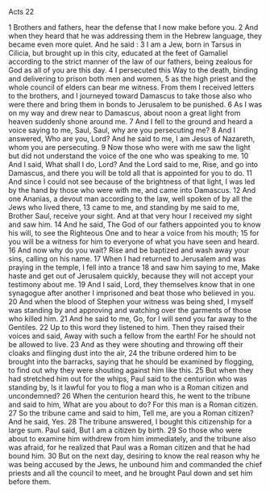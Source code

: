Acts 22

1	Brothers and fathers, hear the defense that I now make before you.
2	And when they heard that he was addressing them in the Hebrew language, they became even more quiet. And he said :
3	I am a Jew, born in Tarsus in Cilicia, but brought up in this city, educated at the feet of Gamaliel according to the strict manner of the law of our fathers, being zealous for God as all of you are this day.
4	I persecuted this Way to the death, binding and delivering to prison both men and women,
5	as the high priest and the whole council of elders can bear me witness. From them I received letters to the brothers, and I journeyed toward Damascus to take those also who were there and bring them in bonds to Jerusalem to be punished.
6	As I was on my way and drew near to Damascus, about noon a great light from heaven suddenly shone around me.
7	And I fell to the ground and heard a voice saying to me, Saul, Saul, why are you persecuting me?
8	And I answered, Who are you, Lord? And he said to me, I am Jesus of Nazareth, whom you are persecuting.
9	Now those who were with me saw the light but did not understand the voice of the one who was speaking to me.
10	And I said, What shall I do, Lord? And the Lord said to me, Rise, and go into Damascus, and there you will be told all that is appointed for you to do.
11	And since I could not see because of the brightness of that light, I was led by the hand by those who were with me, and came into Damascus.
12	And one Ananias, a devout man according to the law, well spoken of by all the Jews who lived there,
13	came to me, and standing by me said to me, Brother Saul, receive your sight. And at that very hour I received my sight and saw him.
14	And he said, The God of our fathers appointed you to know his will, to see the Righteous One and to hear a voice from his mouth;
15	for you will be a witness for him to everyone of what you have seen and heard.
16	And now why do you wait? Rise and be baptized and wash away your sins, calling on his name.
17	When I had returned to Jerusalem and was praying in the temple, I fell into a trance
18	and saw him saying to me, Make haste and get out of Jerusalem quickly, because they will not accept your testimony about me.
19	And I said, Lord, they themselves know that in one synagogue after another I imprisoned and beat those who believed in you.
20	And when the blood of Stephen your witness was being shed, I myself was standing by and approving and watching over the garments of those who killed him.
21	And he said to me, Go, for I will send you far away to the Gentiles.
22	Up to this word they listened to him. Then they raised their voices and said, Away with such a fellow from the earth! For he should not be allowed to live.
23	And as they were shouting and throwing off their cloaks and flinging dust into the air,
24	the tribune ordered him to be brought into the barracks, saying that he should be examined by flogging, to find out why they were shouting against him like this.
25	But when they had stretched him out for the whips, Paul said to the centurion who was standing by, Is it lawful for you to flog a man who is a Roman citizen and uncondemned?
26	When the centurion heard this, he went to the tribune and said to him, What are you about to do? For this man is a Roman citizen.
27	So the tribune came and said to him, Tell me, are you a Roman citizen? And he said, Yes.
28	The tribune answered, I bought this citizenship for a large sum. Paul said, But I am a citizen by birth.
29	So those who were about to examine him withdrew from him immediately, and the tribune also was afraid, for he realized that Paul was a Roman citizen and that he had bound him.
30	But on the next day, desiring to know the real reason why he was being accused by the Jews, he unbound him and commanded the chief priests and all the council to meet, and he brought Paul down and set him before them.

